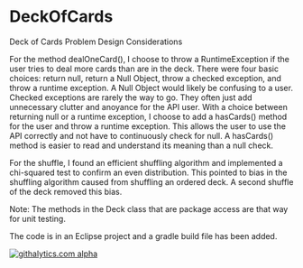 DeckOfCards
===========

Deck of Cards Problem Design Considerations

For the method dealOneCard(), I choose to throw a RuntimeException if the user tries to deal more cards than are in the deck.  There were four basic choices: return null, return a Null Object, throw a checked exception, and throw a runtime exception.  A Null Object would likely be confusing to a user.  Checked exceptions are rarely the way to go.  They often just add unnecessary clutter and anoyance for the API user.  With a choice between returning null or a runtime exception, I choose to add a hasCards() method for the user and throw a runtime exception.  This allows the user to use the API correctly and not have to continuously check for null.  A hasCards() method is easier to read and understand its meaning than a null check.

For the shuffle, I found an efficient shuffling algorithm and implemented a chi-squared test to confirm an even distribution.  This pointed to bias in the shuffling algorithm caused from shuffling an ordered deck.  A second shuffle of the deck removed this bias.

Note:  The methods in the Deck class that are package access are that way for unit testing.

The code is in an Eclipse project and a gradle build file has been added. 


[![githalytics.com alpha](https://cruel-carlota.pagodabox.com/733a0b3e6c796789981fd14298565737 "githalytics.com")](http://githalytics.com/ayackel/DeckOfCards)
